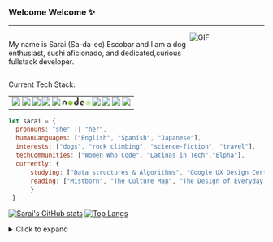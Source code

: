 ### Welcome Welcome ✨

----------------------------------------------------------------------------------------------------------------------------------
<div style="display: flex;">
<p >My name is Sarai (Sa-da-ee) Escobar and I am a dog enthusiast, sushi aficionado, and  dedicated,curious fullstack developer.</p>
<!-- <img  src="https://user-images.githubusercontent.com/104605078/223020940-bfb50526-ce30-4dde-94bc-9a1c880984b7.gif" alt="GIF" width="340px"/> -->
<img src= "https://user-images.githubusercontent.com/104605078/223218486-22b0ac55-50a6-45b7-b243-f40f89718148.gif" alt = "GIF" width= "340px"/>
</div>



Current Tech Stack:



<div>
  <table>
<tbody>
<td align="center">
<!-- <img width="800" height="0"><br> -->
  <img width="55" src="https://raw.githubusercontent.com/gilbarbara/logos/master/logos/react.svg"/>
  <img width="55" src="https://raw.githubusercontent.com/gilbarbara/logos/master/logos/javascript.svg"/>
  <img width="55" src="https://raw.githubusercontent.com/gilbarbara/logos/master/logos/html-5.svg"/>
  <img width="55" src="https://raw.githubusercontent.com/gilbarbara/logos/master/logos/css-3.svg"/>
  <img width="55" src="https://raw.githubusercontent.com/gilbarbara/logos/master/logos/sass.svg"/>
  <img width="55" src="https://raw.githubusercontent.com/gilbarbara/logos/master/logos/nodejs.svg"/>
  <img width="55" src="https://raw.githubusercontent.com/gilbarbara/logos/master/logos/knex.svg"/>
  <img width="55" src="https://raw.githubusercontent.com/gilbarbara/logos/master/logos/mysql.svg"/>
  <img width="55" src="https://raw.githubusercontent.com/gilbarbara/logos/master/logos/git.svg"/>
  <img width="55" src="https://raw.githubusercontent.com/gilbarbara/logos/master/logos/axios.svg"/>
<!--   <img width="800" height="0"> -->
</td>
</tbody>
</table>
</div>

```javascript 
let sarai = { 
  pronouns: "she" || "her", 
  humanLanguages: ["English", "Spanish", "Japanese"], 
  interests: ["dogs", "rock climbing", "science-fiction", "travel"], 
  techCommunities: ["Women Who Code", "Latinas in Tech","Elpha"], 
  currently: { 
      studying: ["Data structures & Algorithms", "Google UX Design Cert"], 
      reading: ["Mistborn", "The Culture Map", "The Design of Everyday Things"]
      } 
 }
```




[![Sarai's GitHub stats](https://github-readme-stats.vercel.app/api?username=saraiee17&bg_color=30,e96443,904e95&title_color=fff&text_color=fff)](https://github.com/saraiee17/github-readme-stats)
[![Top Langs](https://github-readme-stats.vercel.app/api/top-langs/?username=saraiee17&layout=compact&bg_color=30,e96443,904e95&title_color=fff&text_color=fff)](https://github.com/saraiee17/github-readme-stats)



<details>
<summary>Click to expand</summary>
  
<img src="https://user-images.githubusercontent.com/104605078/223216271-6d2e343d-ff84-4296-961e-e2a43702b652.gif" alt="GIF" width="200px"/>
  
</details>
